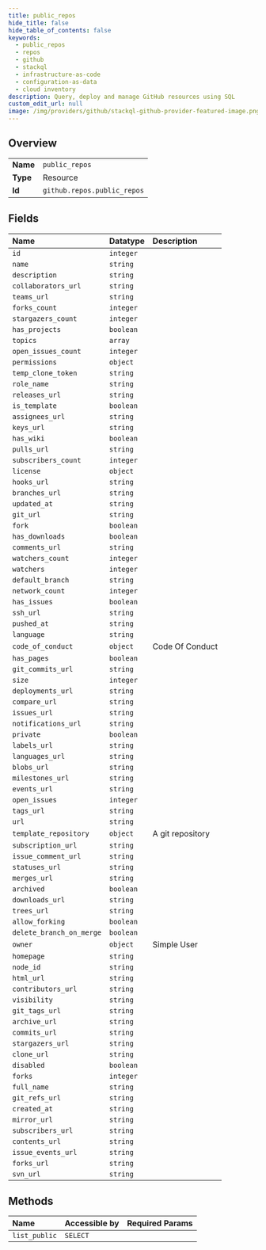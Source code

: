```yaml
---
title: public_repos
hide_title: false
hide_table_of_contents: false
keywords:
  - public_repos
  - repos
  - github    
  - stackql
  - infrastructure-as-code
  - configuration-as-data
  - cloud inventory
description: Query, deploy and manage GitHub resources using SQL
custom_edit_url: null
image: /img/providers/github/stackql-github-provider-featured-image.png
---
```

  
    

## Overview
<table><tbody>
<tr><td><b>Name</b></td><td><code>public_repos</code></td></tr>
<tr><td><b>Type</b></td><td>Resource</td></tr>
<tr><td><b>Id</b></td><td><code>github.repos.public_repos</code></td></tr>
</tbody></table>

## Fields
| Name | Datatype | Description |
|:-----|:---------|:------------|
| `id` | `integer` |  |
| `name` | `string` |  |
| `description` | `string` |  |
| `collaborators_url` | `string` |  |
| `teams_url` | `string` |  |
| `forks_count` | `integer` |  |
| `stargazers_count` | `integer` |  |
| `has_projects` | `boolean` |  |
| `topics` | `array` |  |
| `open_issues_count` | `integer` |  |
| `permissions` | `object` |  |
| `temp_clone_token` | `string` |  |
| `role_name` | `string` |  |
| `releases_url` | `string` |  |
| `is_template` | `boolean` |  |
| `assignees_url` | `string` |  |
| `keys_url` | `string` |  |
| `has_wiki` | `boolean` |  |
| `pulls_url` | `string` |  |
| `subscribers_count` | `integer` |  |
| `license` | `object` |  |
| `hooks_url` | `string` |  |
| `branches_url` | `string` |  |
| `updated_at` | `string` |  |
| `git_url` | `string` |  |
| `fork` | `boolean` |  |
| `has_downloads` | `boolean` |  |
| `comments_url` | `string` |  |
| `watchers_count` | `integer` |  |
| `watchers` | `integer` |  |
| `default_branch` | `string` |  |
| `network_count` | `integer` |  |
| `has_issues` | `boolean` |  |
| `ssh_url` | `string` |  |
| `pushed_at` | `string` |  |
| `language` | `string` |  |
| `code_of_conduct` | `object` | Code Of Conduct |
| `has_pages` | `boolean` |  |
| `git_commits_url` | `string` |  |
| `size` | `integer` |  |
| `deployments_url` | `string` |  |
| `compare_url` | `string` |  |
| `issues_url` | `string` |  |
| `notifications_url` | `string` |  |
| `private` | `boolean` |  |
| `labels_url` | `string` |  |
| `languages_url` | `string` |  |
| `blobs_url` | `string` |  |
| `milestones_url` | `string` |  |
| `events_url` | `string` |  |
| `open_issues` | `integer` |  |
| `tags_url` | `string` |  |
| `url` | `string` |  |
| `template_repository` | `object` | A git repository |
| `subscription_url` | `string` |  |
| `issue_comment_url` | `string` |  |
| `statuses_url` | `string` |  |
| `merges_url` | `string` |  |
| `archived` | `boolean` |  |
| `downloads_url` | `string` |  |
| `trees_url` | `string` |  |
| `allow_forking` | `boolean` |  |
| `delete_branch_on_merge` | `boolean` |  |
| `owner` | `object` | Simple User |
| `homepage` | `string` |  |
| `node_id` | `string` |  |
| `html_url` | `string` |  |
| `contributors_url` | `string` |  |
| `visibility` | `string` |  |
| `git_tags_url` | `string` |  |
| `archive_url` | `string` |  |
| `commits_url` | `string` |  |
| `stargazers_url` | `string` |  |
| `clone_url` | `string` |  |
| `disabled` | `boolean` |  |
| `forks` | `integer` |  |
| `full_name` | `string` |  |
| `git_refs_url` | `string` |  |
| `created_at` | `string` |  |
| `mirror_url` | `string` |  |
| `subscribers_url` | `string` |  |
| `contents_url` | `string` |  |
| `issue_events_url` | `string` |  |
| `forks_url` | `string` |  |
| `svn_url` | `string` |  |
## Methods
| Name | Accessible by | Required Params |
|:-----|:--------------|:----------------|
| `list_public` | `SELECT` |  |
